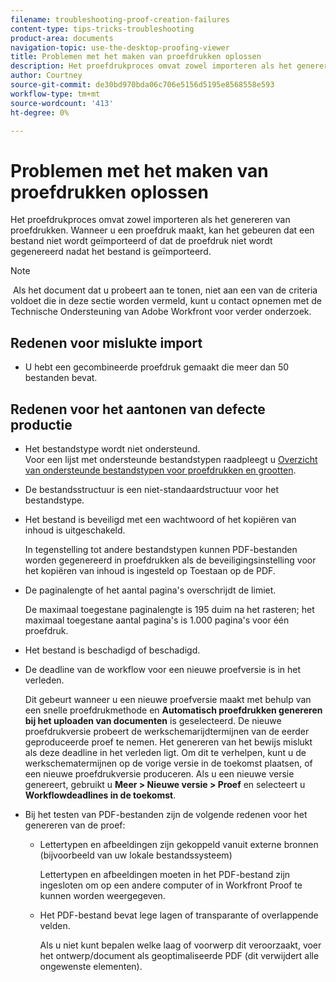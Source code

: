 ```yaml
---
filename: troubleshooting-proof-creation-failures
content-type: tips-tricks-troubleshooting
product-area: documents
navigation-topic: use-the-desktop-proofing-viewer
title: Problemen met het maken van proefdrukken oplossen
description: Het proefdrukproces omvat zowel importeren als het genereren van proefdrukken. Wanneer u een proefdruk maakt, kan het gebeuren dat een bestand niet wordt geïmporteerd of dat de proefdruk niet wordt gegenereerd nadat het bestand is geïmporteerd.
author: Courtney
source-git-commit: de30bd970bda06c706e5156d5195e8568558e593
workflow-type: tm+mt
source-wordcount: '413'
ht-degree: 0%

---
```



# Problemen met het maken van proefdrukken oplossen

Het proefdrukproces omvat zowel importeren als het genereren van proefdrukken. Wanneer u een proefdruk maakt, kan het gebeuren dat een bestand niet wordt geïmporteerd of dat de proefdruk niet wordt gegenereerd nadat het bestand is geïmporteerd.

>[!NOTE]
>
> Als het document dat u probeert aan te tonen, niet aan een van de criteria voldoet die in deze sectie worden vermeld, kunt u contact opnemen met de Technische Ondersteuning van Adobe Workfront voor verder onderzoek.

## Redenen voor mislukte import

* U hebt een gecombineerde proefdruk gemaakt die meer dan 50 bestanden bevat.

## Redenen voor het aantonen van defecte productie

* Het bestandstype wordt niet ondersteund.\
   Voor een lijst met ondersteunde bestandstypen raadpleegt u [Overzicht van ondersteunde bestandstypen voor proefdrukken en grootten](../../../review-and-approve-work/proofing/proofing-overview/supported-proofing-file-types.md).

* De bestandsstructuur is een niet-standaardstructuur voor het bestandstype.
* Het bestand is beveiligd met een wachtwoord of het kopiëren van inhoud is uitgeschakeld.

   In tegenstelling tot andere bestandstypen kunnen PDF-bestanden worden gegenereerd in proefdrukken als de beveiligingsinstelling voor het kopiëren van inhoud is ingesteld op Toestaan op de PDF.

* De paginalengte of het aantal pagina&#39;s overschrijdt de limiet.

   De maximaal toegestane paginalengte is 195 duim na het rasteren; het maximaal toegestane aantal pagina&#39;s is 1.000 pagina&#39;s voor één proefdruk.

* Het bestand is beschadigd of beschadigd.
* De deadline van de workflow voor een nieuwe proefversie is in het verleden.

   Dit gebeurt wanneer u een nieuwe proefversie maakt met behulp van een snelle proefdrukmethode en **Automatisch proefdrukken genereren bij het uploaden van documenten** is geselecteerd. De nieuwe proefdrukversie probeert de werkschemarijdtermijnen van de eerder geproduceerde proef te nemen. Het genereren van het bewijs mislukt als deze deadline in het verleden ligt. Om dit te verhelpen, kunt u de werkschematermijnen op de vorige versie in de toekomst plaatsen, of een nieuwe proefdrukversie produceren. Als u een nieuwe versie genereert, gebruikt u **Meer > Nieuwe versie > Proef** en selecteert u **Workflowdeadlines in de toekomst**.

* Bij het testen van PDF-bestanden zijn de volgende redenen voor het genereren van de proef:

   * Lettertypen en afbeeldingen zijn gekoppeld vanuit externe bronnen (bijvoorbeeld van uw lokale bestandssysteem)

      Lettertypen en afbeeldingen moeten in het PDF-bestand zijn ingesloten om op een andere computer of in Workfront Proof te kunnen worden weergegeven.

   * Het PDF-bestand bevat lege lagen of transparante of overlappende velden.

      Als u niet kunt bepalen welke laag of voorwerp dit veroorzaakt, voer het ontwerp/document als geoptimaliseerde PDF (dit verwijdert alle ongewenste elementen).

